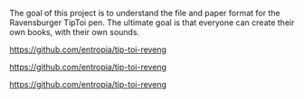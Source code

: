 
The goal of this project is to understand the file and paper format for the Ravensburger TipToi pen. The ultimate goal is that everyone can create their own books, with their own sounds.


https://github.com/entropia/tip-toi-reveng

https://github.com/entropia/tip-toi-reveng

https://github.com/entropia/tip-toi-reveng
